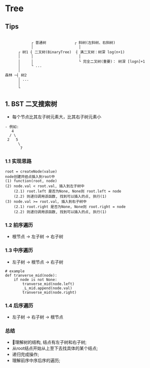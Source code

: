# Tree

## Tips
```

            ┌ 普通树             ┌ 斜树(左斜树、右斜树)
            │                     │ 
      ┌ 树1 ┤ 二叉树(BinaryTree)  ┤ 满二叉树：树深 log(n+1)
      │     │                     │
      │     │                     └ 完全二叉树(重要)： 树深 [logn]+1         
      │     └ ...
      │
森林 ─┤ 树2
      │ ...
      │
      └
```

## 1. BST 二叉搜索树
- 每个节点比其左子树元素大，比其右子树元素小
```
- 例如:
   4
  / \
 2   5
      \  
       7
```

### 1.1 实现思路
```
root = createNode(value)
node创建并结点插入到root中
(1) function(root, node)
(2) node.val < root.val, 插入到左子树中
    (2.1) root.left 是否为None, None则 root.left = node
    (2.2) 则递归调用该函数, 找到可以插入的点, 执行(1)
(3) node.val >= root.val, 插入到右子树中
    (2.1) root.right 是否为None, None则 root.right = node
    (2.2) 则递归调用该函数, 找到可以插入的点, 执行(1)
```

### 1.2 前序遍历
- 根节点 -> 左子树 -> 右子树

### 1.3 中序遍历
- 左子树 -> 根节点 -> 右子树
```
# example
def tranverse_mid(node):
    if node is not None:
        tranverse_mid(node.left)
        _L_mid.append(node.val)
        tranverse_mid(node.right)
```

### 1.4 后序遍历
- 左子树 -> 右子树 -> 根节点

### 总结
- 理解树的结构, 结点有左子树和右子树;
- 从root结点开始从上至下去找具体的某个结点;
- 递归完成操作;
- 理解前序中序后序的遍历;

